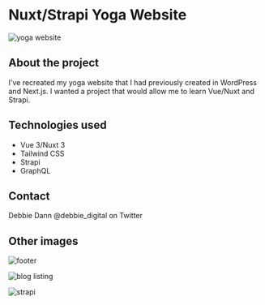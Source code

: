 # Nuxt/Strapi Yoga Website

![yoga website](https://github.com/hellodeborahuk/nuxt-yoga-strapi/assets/29425781/b9634506-0772-4431-9e76-fa492fc8ac4b)

## About the project

I've recreated my yoga website that I had previously created in WordPress and Next.js. I wanted a project that would allow me to learn Vue/Nuxt and Strapi.

## Technologies used

* Vue 3/Nuxt 3
* Tailwind CSS
* Strapi
* GraphQL

## Contact

Debbie Dann @debbie_digital on Twitter

## Other images

![footer](https://github.com/hellodeborahuk/nuxt-yoga-strapi/assets/29425781/83d5aa97-3aa2-42c4-aaa4-a49bc4fa15e0)

![blog listing](https://github.com/hellodeborahuk/nuxt-yoga-strapi/assets/29425781/92387b9e-a228-4a9c-a6ac-2b69cf591388)

![strapi](https://github.com/hellodeborahuk/nuxt-yoga-strapi/assets/29425781/799c8d11-c1fc-464b-ac0e-b1e48972c33f)

